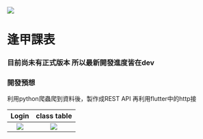 ![](https://upload.cc/i1/2020/09/06/6XEtfh.png)
# 逢甲課表 

### 目前尚未有正式版本 所以最新開發進度皆在dev

### 開發預想
利用python爬蟲爬到資料後，製作成REST API
再利用flutter中的http接



|             Login                    |              class table             |
| :----------------------------------: | :----------------------------------: |
| ![](https://upload.cc/i1/2020/09/06/ifVlu8.png) | ![](https://upload.cc/i1/2020/09/06/DGvkRI.png) |

